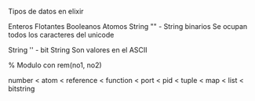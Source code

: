 Tipos de datos en elixir

Enteros
Flotantes
Booleanos
Atomos
String "" - String binarios
  Se ocupan todos los caracteres del unicode

String '' - bit String
  Son valores en el ASCII

% Modulo con rem(no1, no2)

number < atom < reference < function < port < pid < tuple < map < list < bitstring
